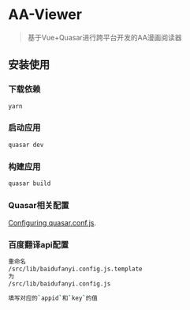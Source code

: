 # AA-Viewer

> 基于Vue+Quasar进行跨平台开发的AA漫画阅读器

## 安装使用

### 下载依赖
```bash
yarn
```

### 启动应用
```bash
quasar dev
```

### 构建应用
```bash
quasar build
```

### Quasar相关配置
[Configuring quasar.conf.js](https://quasar.dev/quasar-cli/quasar-conf-js).

### 百度翻译api配置
```bash
重命名
/src/lib/baidufanyi.config.js.template 
为 
/src/lib/baidufanyi.config.js

填写对应的`appid`和`key`的值
```
